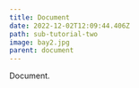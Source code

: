 ```yaml
---
title: Document
date: 2022-12-02T12:09:44.406Z
path: sub-tutorial-two
image: bay2.jpg
parent: document
---
```

D﻿ocument.